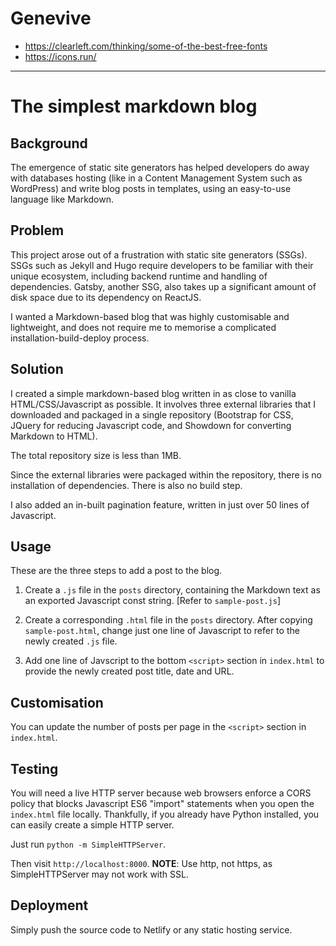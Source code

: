 # Genevive

- https://clearleft.com/thinking/some-of-the-best-free-fonts
- https://icons.run/


---


# The simplest markdown blog

## Background
The emergence of static site generators has helped developers do away with databases hosting (like in a Content Management System such as WordPress) and write blog posts in templates, using an easy-to-use language like Markdown. 

## Problem
This project arose out of a frustration with static site generators (SSGs). SSGs such as Jekyll and Hugo require developers to be familiar with their unique ecosystem, including backend runtime and handling of dependencies. Gatsby, another SSG, also takes up a significant amount of disk space due to its dependency on ReactJS. 

I wanted a Markdown-based blog that was highly customisable and lightweight, and does not require me to memorise a complicated installation-build-deploy process.

## Solution
I created a simple markdown-based blog written in as close to vanilla HTML/CSS/Javascript as possible. It involves three external libraries that I downloaded and packaged in a single repository (Bootstrap for CSS, JQuery for reducing Javascript code, and Showdown for converting Markdown to HTML).

The total repository size is less than 1MB. 

Since the external libraries were packaged within the repository, there is no installation of dependencies. There is also no build step. 

I also added an in-built pagination feature, written in just over 50 lines of Javascript. 

## Usage
These are the three steps to add a post to the blog.
1. Create a `.js` file in the `posts` directory, containing the Markdown text as an exported Javascript const string. [Refer to `sample-post.js`]

2. Create a corresponding `.html` file in the `posts` directory. After copying `sample-post.html`, change just one line of Javascript to refer to the newly created `.js` file. 

3. Add one line of Javscript to the bottom `<script>` section in `index.html` to provide the newly created post title, date and URL. 

## Customisation
You can update the number of posts per page in the `<script>` section in `index.html`. 

## Testing
You will need a live HTTP server because web browsers enforce a CORS policy that blocks Javascript ES6 "import" statements when you open the `index.html` file locally. Thankfully, if you already have Python installed, you can easily create a simple HTTP server. 

Just run `python -m SimpleHTTPServer`.

Then visit `http://localhost:8000`. **NOTE**: Use http, not https, as SimpleHTTPServer may not work with SSL.

## Deployment
Simply push the source code to Netlify or any static hosting service. 
